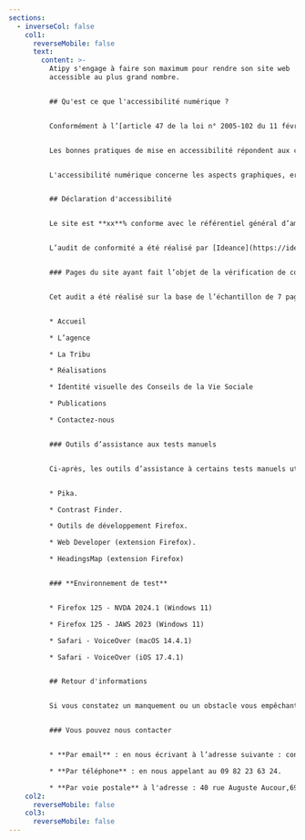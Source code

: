 ```yaml
---
sections:
  - inverseCol: false
    col1:
      reverseMobile: false
      text:
        content: >-
          A﻿tipy s'engage à faire son maximum pour rendre son site web
          accessible au plus grand nombre.


          ## Q﻿u'est ce que l'accessibilité numérique ?


          Conformément à l’[article 47 de la loi n° 2005-102 du 11 février 2005](https://www.legifrance.gouv.fr/loda/article_lc/LEGIARTI000037388867), les services de communication au public en ligne doivent être accessibles aux personnes en situation de handicap.


          L﻿es bonnes pratiques de mise en accessibilité répondent aux critères du Référentiel Général d’Amélioration de l’Accessibilité (RGAA).


          L﻿'accessibilité numérique concerne les aspects graphiques, ergonomiques, rédactionnels et techniques d'un site web.


          ## D﻿éclaration d'accessibilité


          L﻿e site est **xx**% conforme avec le référentiel général d’amélioration de l’accessibilité (RGAA) version 4.1.2.


          L’audit de conformité a été réalisé par [Ideance](https://ideance.net/). La déclaration d'accessibilité a été établie le **xx septembre 2024.**


          ### Pages du site ayant fait l’objet de la vérification de conformité


          Cet audit a été réalisé sur la base de l’échantillon de 7 pages :


          * Accueil

          * L’agence

          * La Tribu

          * Réalisations

          * Identité visuelle des Conseils de la Vie Sociale

          * Publications

          * Contactez-nous


          ### Outils d’assistance aux tests manuels


          Ci-après, les outils d’assistance à certains tests manuels utilisés pour mener cet audit :


          * Pika.

          * Contrast Finder.

          * Outils de développement Firefox.

          * Web Developer (extension Firefox).

          * HeadingsMap (extension Firefox)


          ### **Environnement de test**


          * Firefox 125 - NVDA 2024.1 (Windows 11)

          * Firefox 125 - JAWS 2023 (Windows 11)

          * Safari - VoiceOver (macOS 14.4.1)

          * Safari - VoiceOver (iOS 17.4.1)


          ## R﻿etour d'informations


          S﻿i vous constatez un manquement ou un obstacle vous empêchant d'accéder au contenu de notre site web, nous vous remercions de nous contacter. Nous garantissons un accès au contenu sous une autre forme. Tous les retours d'expérience d'utilisateurs sont les bienvenus. Cela nous permet d'être dans un processus d'amélioration continue.


          ### Vous pouvez nous contacter


          * **Par email** : en nous écrivant à l’adresse suivante : contact@atipy.fr

          * **Par téléphone** : en nous appelant au 09 82 23 63 24.

          * **Par voie postale** à l'adresse : 40 rue Auguste Aucour,69400 Villefranche-Sur-Saone
    col2:
      reverseMobile: false
    col3:
      reverseMobile: false
---
```

